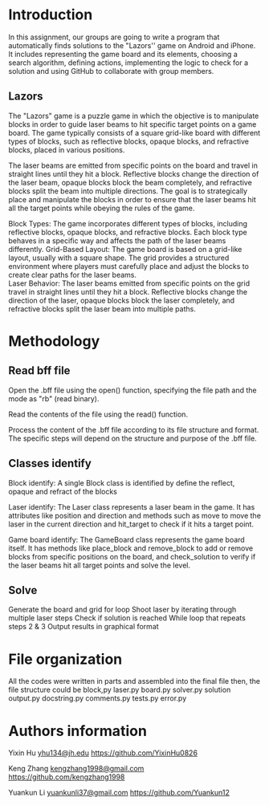 # Introduction
In this assignment, our groups are going to  write a program that automatically finds solutions to the "Lazors'' game on Android and iPhone. It includes representing the game board and its elements, choosing a search algorithm, defining actions, implementing the logic to check for a solution and using GitHub to collaborate with group members.

## Lazors
The "Lazors" game is a puzzle game in which the objective is to manipulate blocks in order to guide laser beams to hit specific target points on a game board.  The game typically consists of a square grid-like board with different types of blocks, such as reflective blocks, opaque blocks, and refractive blocks, placed in various positions.

The laser beams are emitted from specific points on the board and travel in straight lines until they hit a block.  Reflective blocks change the direction of the laser beam, opaque blocks block the beam completely, and refractive blocks split the beam into multiple directions.  The goal is to strategically place and manipulate the blocks in order to ensure that the laser beams hit all the target points while obeying the rules of the game.

Block Types: The game incorporates different types of blocks, including reflective blocks, opaque blocks, and refractive blocks.  Each block type behaves in a specific way and affects the path of the laser beams differently. 
Grid-Based Layout: The game board is based on a grid-like layout, usually with a square shape.  The grid provides a structured environment where players must carefully place and adjust the blocks to create clear paths for the laser beams.  
Laser Behavior: The laser beams emitted from specific points on the grid travel in straight lines until they hit a block. Reflective blocks change the direction of the laser, opaque blocks block the laser completely, and refractive blocks split the laser beam into multiple paths.

# Methodology
## Read bff file 
Open the .bff file using the open() function, specifying the file path and the mode as "rb" (read binary).

Read the contents of the file using the read() function. 

Process the content of the .bff file according to its file structure and format. The specific steps will depend on the structure and purpose of the .bff file. 
## Classes identify
Block identify: A single Block class is identified by define the reflect, opaque and refract of the blocks 

Laser identify: The Laser class represents a laser beam in the game. It has attributes like position and direction and methods such as move to move the laser in the current direction and hit_target to check if it hits a target point.

Game board identify: The GameBoard class represents the game board itself. It has methods like place_block and remove_block to add or remove blocks from specific positions on the board, and check_solution to verify if the laser beams hit all target points and solve the level.

## Solve
Generate the board and grid for loop
Shoot laser by iterating through multiple laser steps
Check if solution is reached
While loop that repeats steps 2 & 3
Output results in graphical format

# File organization
All the codes were written in parts and assembled into the final file then, the file structure could be 
block,py
laser.py
board.py
solver.py
solution output.py
docstring.py
comments.py
tests.py
error.py

# Authors information
Yixin Hu
yhu134@jh.edu
https://github.com/YixinHu0826

Keng Zhang
kengzhang1998@gmail.com
https://github.com/kengzhang1998

Yuankun Li
yuankunli37@gmail.com
https://github.com/Yuankun12
